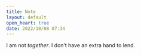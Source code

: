 ```yaml
---
title: Note
layout: default
open_heart: true
date: 2022/10/08 07:34
---
```


I am not _together_. I don’t have an extra hand to lend.
